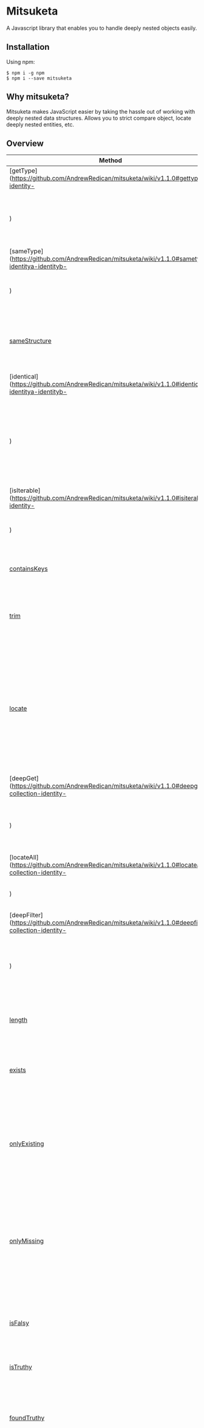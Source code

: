 # Mitsuketa

A Javascript library that enables you to handle deeply nested objects easily.

## Installation

Using npm:

```
$ npm i -g npm
$ npm i --save mitsuketa
```

## Why mitsuketa?

Mitsuketa makes JavaScript easier by taking the hassle out of working with deeply nested data structures. Allows you to strict compare object, locate deeply nested entities, etc.

## Overview

| Method   | Description                 | Parameters/Input  | Output  |
| ------------- |-----------------------------| ------| :-----:|
| [getType](https://github.com/AndrewRedican/mitsuketa/wiki/v1.1.0#gettype-identity-
)       | Gets `typeof` `identity` also makes distinction between `object`, `null`, and `array`               | identity | string |
| [sameType](https://github.com/AndrewRedican/mitsuketa/wiki/v1.1.0#sametype-identitya-identityb-
)      | Compares two `identities` using `getType` method | identityA, identityB | `identity` or `false` |
| [sameStructure](https://github.com/AndrewRedican/mitsuketa/wiki/v1.1.0#samestructure-identitya-identityb-) | Compares two `identities` using `sameType` then validates both have the same `keys`  | identityA, identityB | `identity` or `false` |
| [identical](https://github.com/AndrewRedican/mitsuketa/wiki/v1.1.0#identical-identitya-identityb-
)     | Compares two `identities` using `sameStructure` then validates children or nested structures for `iterble identities` or actual `values`  | identityA, identityB | `identity` or `false` |
| [isIterable](https://github.com/AndrewRedican/mitsuketa/wiki/v1.1.0#isiterable-identity-
)    | Checks if `identity` contains one or more keys or properties       | identity | boolean |
| [containsKeys](https://github.com/AndrewRedican/mitsuketa/wiki/v1.1.0#containskeys-identity-keylist-)  | Checks if `identity` contains the specified properties | identity, keyList | boolean |
| [trim](https://github.com/AndrewRedican/mitsuketa/wiki/v1.1.0#trim-identity-keylist-)          | Removes properties from `identity` and only keeps the specified properties | identity, keyList | `identity` |
| [locate](https://github.com/AndrewRedican/mitsuketa/wiki/v1.1.0#locate-collection-identity-)        | Performs a deep search by iterating through the `collection`'s entire object tree an returns the path to the first `identical` match that is found as a string of dot . separated property names | collection, identity | string |
| [deepGet](https://github.com/AndrewRedican/mitsuketa/wiki/v1.1.0#deepget-collection-identity-
)       | Uses `locate` and returns the `indentity`'s container if found in `collection` |    collection, identity | identity |
| [locateAll](https://github.com/AndrewRedican/mitsuketa/wiki/v1.1.0#locateall-collection-identity-
)     | Uses `locate` and returns all the paths to all matches | collection, identity | array of string |
| [deepFilter](https://github.com/AndrewRedican/mitsuketa/wiki/v1.1.0#deepfilter-collection-identity-
)    | Users `locateAll` and returns an array of all an identites matched inside `collection`  | collection, identity | array of identities |
| [length](https://github.com/AndrewRedican/mitsuketa/wiki/v1.1.0)        | Returns the number of keys or properties contained in `identity` | identity | number |
| [exists](https://github.com/AndrewRedican/mitsuketa/wiki/v1.2.0)        | Performs deep search on `collection` for an identical match to `identity` | collection, identity | boolean |
| [onlyExisting](https://github.com/AndrewRedican/mitsuketa/wiki/v1.2.0)  | For each identity in `identities`, performs a deep search on `collection` using `exists`, to shorten the list `identities` to those that were found | collection, identities | identities |
| [onlyMissing](https://github.com/AndrewRedican/mitsuketa/wiki/v1.2.0)   | For each identity in `identities`, performs a deep search on `collection` using `exists`, to shorten the list `identities` to those that were **not** found | collection, identities | identities |
| [isFalsy](https://github.com/AndrewRedican/mitsuketa/wiki/v1.2.0)       | Checks if identity has or false or false-like values. These include: null, undefined, '', false, and 0 | identity | `identity` or `false` |
| [isTruthy](https://github.com/AndrewRedican/mitsuketa/wiki/v1.2.0)      | Checks if identity is non-falsy | identity | `identity` or `false` |
| [foundTruthy](https://github.com/AndrewRedican/mitsuketa/wiki/v1.2.0)   | Performs deep search on `collection`, and evaluate if `isTruthy` on the first identical match to `identity` | collection, identity | boolean |
| [foundFalsy](https://github.com/AndrewRedican/mitsuketa/wiki/v1.2.0)    | Performs deep search on `collection`, and evaluate if `isFalsy` on the first identical match to `identity` | collection, identity | boolean |
| [onlyTruthy](https://github.com/AndrewRedican/mitsuketa/wiki/v1.2.0)    | For each identity in `identities`, performs a deep search on `collection` using `exists`, and evaluates if `isTruthy` on the first identical match of `property` to shorten the list `identities` to those that were found and also truthy | collection, identities, property | identities |
| [onlyFalsy](https://github.com/AndrewRedican/mitsuketa/wiki/v1.2.0)     | For each identity in `identities`, performs a deep search on `collection` using `exists`, and evaluates if `isFalsy` on the first identical match of `property` to shorten the list `identities` to those that were found and also truthy | collection, identities, property | identities |


## Built With

* Vanilla Javascript, ES5, ES6

## Authors

* **Andrew Redican** [andrewredican](https://github.com/andrewredican)

## License

This project is licensed under the MIT License - see the [LICENSE.md](LICENSE.md) file for details.

## Acknowledgments

* Got my inspiration from lodash.js

## Help me improve!

If you have a minute to spare, can you answer these two questions?
https://www.surveymonkey.com/r/XJ37XSP
